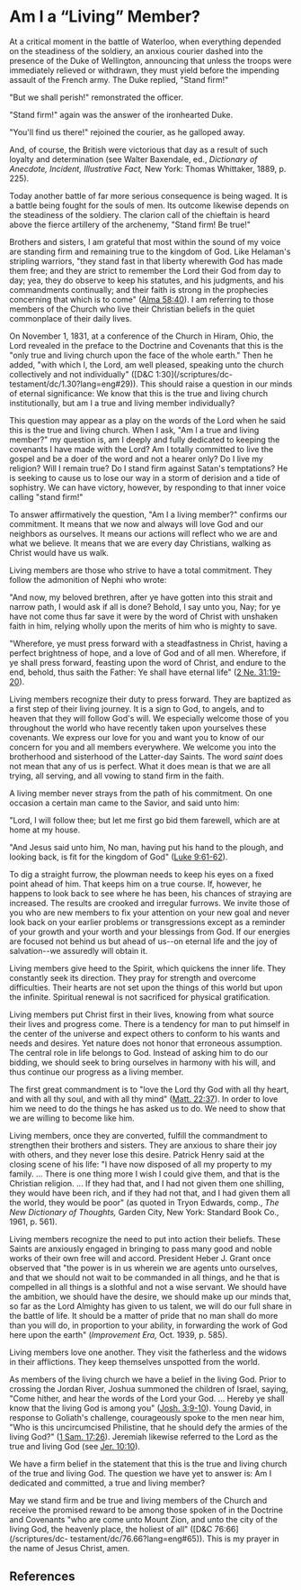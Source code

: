 # Am I a “Living” Member?

At a critical moment in the battle of Waterloo, when everything depended on
the steadiness of the soldiery, an anxious courier dashed into the presence of
the Duke of Wellington, announcing that unless the troops were immediately
relieved or withdrawn, they must yield before the impending assault of the
French army. The Duke replied, "Stand firm!"

"But we shall perish!" remonstrated the officer.

"Stand firm!" again was the answer of the ironhearted Duke.

"You'll find us there!" rejoined the courier, as he galloped away.

And, of course, the British were victorious that day as a result of such
loyalty and determination (see Walter Baxendale, ed., _Dictionary of Anecdote,
Incident, Illustrative Fact,_ New York: Thomas Whittaker, 1889, p. 225).

Today another battle of far more serious consequence is being waged. It is a
battle being fought for the souls of men. Its outcome likewise depends on the
steadiness of the soldiery. The clarion call of the chieftain is heard above
the fierce artillery of the archenemy, "Stand firm! Be true!"

Brothers and sisters, I am grateful that most within the sound of my voice are
standing firm and remaining true to the kingdom of God. Like Helaman's
stripling warriors, "they stand fast in that liberty wherewith God has made
them free; and they are strict to remember the Lord their God from day to day;
yea, they do observe to keep his statutes, and his judgments, and his
commandments continually; and their faith is strong in the prophecies
concerning that which is to come" ([Alma
58:40](/scriptures/bofm/alma/58.40?lang=eng#39)). I am referring to those
members of the Church who live their Christian beliefs in the quiet
commonplace of their daily lives.

On November 1, 1831, at a conference of the Church in Hiram, Ohio, the Lord
revealed in the preface to the Doctrine and Covenants that this is the "only
true and living church upon the face of the whole earth." Then he added, "with
which I, the Lord, am well pleased, speaking unto the church collectively and
not individually" ([D&amp;C 1:30](/scriptures/dc-
testament/dc/1.30?lang=eng#29)). This should raise a question in our minds of
eternal significance: We know that this is the true and living church
institutionally, but am I a true and living member individually?

This question may appear as a play on the words of the Lord when he said this
is the true and living church. When I ask, "Am I a true and living member?" my
question is, am I deeply and fully dedicated to keeping the covenants I have
made with the Lord? Am I totally committed to live the gospel and be a doer of
the word and not a hearer only? Do I live my religion? Will I remain true? Do
I stand firm against Satan's temptations? He is seeking to cause us to lose
our way in a storm of derision and a tide of sophistry. We can have victory,
however, by responding to that inner voice calling "stand firm!"

To answer affirmatively the question, "Am I a living member?" confirms our
commitment. It means that we now and always will love God and our neighbors as
ourselves. It means our actions will reflect who we are and what we believe.
It means that we are every day Christians, walking as Christ would have us
walk.

Living members are those who strive to have a total commitment. They follow
the admonition of Nephi who wrote:

"And now, my beloved brethren, after ye have gotten into this strait and
narrow path, I would ask if all is done? Behold, I say unto you, Nay; for ye
have not come thus far save it were by the word of Christ with unshaken faith
in him, relying wholly upon the merits of him who is mighty to save.

"Wherefore, ye must press forward with a steadfastness in Christ, having a
perfect brightness of hope, and a love of God and of all men. Wherefore, if ye
shall press forward, feasting upon the word of Christ, and endure to the end,
behold, thus saith the Father: Ye shall have eternal life" ([2 Ne.
31:19-20](/scriptures/bofm/2-ne/31.19-20?lang=eng#18)).

Living members recognize their duty to press forward. They are baptized as a
first step of their living journey. It is a sign to God, to angels, and to
heaven that they will follow God's will. We especially welcome those of you
throughout the world who have recently taken upon yourselves these covenants.
We express our love for you and want you to know of our concern for you and
all members everywhere. We welcome you into the brotherhood and sisterhood of
the Latter-day Saints. The word _saint_ does not mean that any of us is
perfect. What it does mean is that we are all trying, all serving, and all
vowing to stand firm in the faith.

A living member never strays from the path of his commitment. On one occasion
a certain man came to the Savior, and said unto him:

"Lord, I will follow thee; but let me first go bid them farewell, which are at
home at my house.

"And Jesus said unto him, No man, having put his hand to the plough, and
looking back, is fit for the kingdom of God" ([Luke
9:61-62](/scriptures/nt/luke/9.61-62?lang=eng#60)).

To dig a straight furrow, the plowman needs to keep his eyes on a fixed point
ahead of him. That keeps him on a true course. If, however, he happens to look
back to see where he has been, his chances of straying are increased. The
results are crooked and irregular furrows. We invite those of you who are new
members to fix your attention on your new goal and never look back on your
earlier problems or transgressions except as a reminder of your growth and
your worth and your blessings from God. If our energies are focused not behind
us but ahead of us--on eternal life and the joy of salvation--we assuredly
will obtain it.

Living members give heed to the Spirit, which quickens the inner life. They
constantly seek its direction. They pray for strength and overcome
difficulties. Their hearts are not set upon the things of this world but upon
the infinite. Spiritual renewal is not sacrificed for physical gratification.

Living members put Christ first in their lives, knowing from what source their
lives and progress come. There is a tendency for man to put himself in the
center of the universe and expect others to conform to his wants and needs and
desires. Yet nature does not honor that erroneous assumption. The central role
in life belongs to God. Instead of asking him to do our bidding, we should
seek to bring ourselves in harmony with his will, and thus continue our
progress as a living member.

The first great commandment is to "love the Lord thy God with all thy heart,
and with all thy soul, and with all thy mind" ([Matt.
22:37](/scriptures/nt/matt/22.37?lang=eng#36)). In order to love him we need
to do the things he has asked us to do. We need to show that we are willing to
become like him.

Living members, once they are converted, fulfill the commandment to strengthen
their brothers and sisters. They are anxious to share their joy with others,
and they never lose this desire. Patrick Henry said at the closing scene of
his life: "I have now disposed of all my property to my family. ... There is one
thing more I wish I could give them, and that is the Christian religion. ... If
they had that, and I had not given them one shilling, they would have been
rich, and if they had not that, and I had given them all the world, they would
be poor" (as quoted in Tryon Edwards, comp., _The New Dictionary of Thoughts,_
Garden City, New York: Standard Book Co., 1961, p. 561).

Living members recognize the need to put into action their beliefs. These
Saints are anxiously engaged in bringing to pass many good and noble works of
their own free will and accord. President Heber J. Grant once observed that
"the power is in us wherein we are agents unto ourselves, and that we should
not wait to be commanded in all things, and he that is compelled in all things
is a slothful and not a wise servant. We should have the ambition, we should
have the desire, we should make up our minds that, so far as the Lord Almighty
has given to us talent, we will do our full share in the battle of life. It
should be a matter of pride that no man shall do more than you will do, in
proportion to your ability, in forwarding the work of God here upon the earth"
(_Improvement Era,_ Oct. 1939, p. 585).

Living members love one another. They visit the fatherless and the widows in
their afflictions. They keep themselves unspotted from the world.

As members of the living church we have a belief in the living God. Prior to
crossing the Jordan River, Joshua summoned the children of Israel, saying,
"Come hither, and hear the words of the Lord your God. ... Hereby ye shall know
that the living God is among you" ([Josh.
3:9-10](/scriptures/ot/josh/3.9-10?lang=eng#8)). Young David, in response to
Goliath's challenge, courageously spoke to the men near him, "Who is this
uncircumcised Philistine, that he should defy the armies of the living God?"
([1 Sam. 17:26](/scriptures/ot/1-sam/17.26?lang=eng#25)). Jeremiah likewise
referred to the Lord as the true and living God (see [Jer.
10:10](/scriptures/ot/jer/10.10?lang=eng#9)).

We have a firm belief in the statement that this is the true and living church
of the true and living God. The question we have yet to answer is: Am I
dedicated and committed, a true and living member?

May we stand firm and be true and living members of the Church and receive the
promised reward to be among those spoken of in the Doctrine and Covenants "who
are come unto Mount Zion, and unto the city of the living God, the heavenly
place, the holiest of all" ([D&amp;C 76:66](/scriptures/dc-
testament/dc/76.66?lang=eng#65)). This is my prayer in the name of Jesus
Christ, amen.

## References

